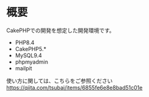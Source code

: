 # 概要
CakePHPでの開発を想定した開発環境です。

- PHP8.4
- CakePHP5.*
- MySQL9.4
- phpmyadmin
- mailpit

使い方に関しては、こちらをご参照ください\
https://qiita.com/tsubai/items/6855fe6e8e8bad51c01e
